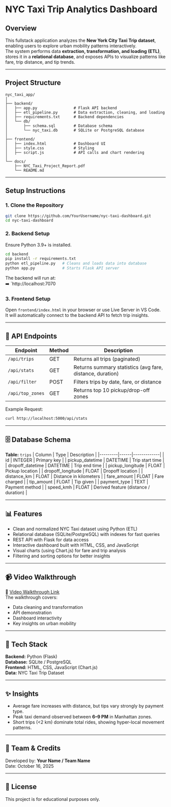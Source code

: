 
# NYC Taxi Trip Analytics Dashboard 

## Overview
This fullstack application analyzes the **New York City Taxi Trip dataset**, enabling users to explore urban mobility patterns interactively.  
The system performs data **extraction, transformation, and loading (ETL)**, stores it in a **relational database**, and exposes APIs to visualize patterns like fare, trip distance, and tip trends.

---

## Project Structure
```
nyc_taxi_app/
│
├── backend/
│   ├── app.py                # Flask API backend
│   ├── etl_pipeline.py       # Data extraction, cleaning, and loading
│   ├── requirements.txt      # Backend dependencies
│   └── db/
│       ├── schema.sql        # Database schema
│       └── nyc_taxi.db       # SQLite or PostgreSQL database
│
├── frontend/
│   ├── index.html            # Dashboard UI
│   ├── style.css             # Styling
│   ├── script.js             # API calls and chart rendering
│
└── docs/
    ├── NYC_Taxi_Project_Report.pdf
    └── README.md
```

---

##  Setup Instructions

### 1. Clone the Repository
```bash
git clone https://github.com/YourUsername/nyc-taxi-dashboard.git
cd nyc-taxi-dashboard
```

### 2. Backend Setup
Ensure Python 3.9+ is installed.

```bash
cd backend
pip install -r requirements.txt
python etl_pipeline.py   # Cleans and loads data into database
python app.py            # Starts Flask API server
```

The backend will run at:  
➡️ `http://localhost:7070

### 3. Frontend Setup
Open `frontend/index.html` in your browser or use Live Server in VS Code.  
It will automatically connect to the backend API to fetch trip insights.

---

## 🧠 API Endpoints

| Endpoint | Method | Description |
|-----------|--------|-------------|
| `/api/trips` | GET | Returns all trips (paginated) |
| `/api/stats` | GET | Returns summary statistics (avg fare, distance, duration) |
| `/api/filter` | POST | Filters trips by date, fare, or distance |
| `/api/top_zones` | GET | Returns top 10 pickup/drop-off zones |

Example Request:
```bash
curl http://localhost:5000/api/stats
```

---

## 🗄️ Database Schema

**Table:** `trips`
| Column | Type | Description |
|---------|------|-------------|
| id | INTEGER | Primary key |
| pickup_datetime | DATETIME | Trip start time |
| dropoff_datetime | DATETIME | Trip end time |
| pickup_longitude | FLOAT | Pickup location |
| dropoff_longitude | FLOAT | Dropoff location |
| distance_km | FLOAT | Distance in kilometers |
| fare_amount | FLOAT | Fare charged |
| tip_amount | FLOAT | Tip given |
| payment_type | TEXT | Payment method |
| speed_kmh | FLOAT | Derived feature (distance / duration) |

---

## 📊 Features

- Clean and normalized NYC Taxi dataset using Python (ETL)
- Relational database (SQLite/PostgreSQL) with indexes for fast queries
- REST API with Flask for data access
- Interactive dashboard built with HTML, CSS, and JavaScript
- Visual charts (using Chart.js) for fare and trip analysis
- Filtering and sorting options for better insights

---

## 📹 Video Walkthrough
🎥 [Video Walkthrough Link](https://youtu.be/example)  
The walkthrough covers:
- Data cleaning and transformation
- API demonstration
- Dashboard interactivity
- Key insights on urban mobility

---

## 🧩 Tech Stack
**Backend:** Python (Flask)  
**Database:** SQLite / PostgreSQL  
**Frontend:** HTML, CSS, JavaScript (Chart.js)  
**Data:** NYC Taxi Trip Dataset  

---

## ✨ Insights
- Average fare increases with distance, but tips vary strongly by payment type.  
- Peak taxi demand observed between **6–9 PM** in Manhattan zones.  
- Short trips (<2 km) dominate total rides, showing hyper-local movement patterns.  

---

## 👥 Team & Credits
Developed by: **Your Name / Team Name**  
Date: October 16, 2025  

---

## 🧾 License
This project is for educational purposes only.
